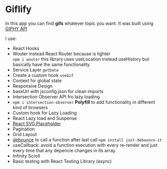 # Giflify

In this app you can find **gifs** whatever topic you want. It was built using [GIPHY API](https://developers.giphy.com/)

I use:

- React Hooks
- Wouter instead React Router because is lighter <br>
  `npm i wouter`
  this library uses useLocation instead useHistory but basically have the same functionality
- Service Layer `getData`
- Create a custom hook `useGif`
- Context for global state
- Responsive Design
- baseUrl with jsconfig.json for clean imports
- Intersection Observer API fro lazy loading
- `npm i intersection-observer` **Polyfill** to add functionality in different kind of browsers
- Custom hook for Lazy Loading
- React Lazy load and Suspense
- [React SVG Placeholder](https://github.com/danilowoz/react-content-loader)
- Pagination
- Grid Layout
- [debounce](https://github.com/angus-c/just#just-debounce-it) to call a function after last call
  `npm install just-debounce-it`
- useCallback: avoid a function execution with every re-render and just every time that any depencie changes in its array.
- Infinity Scroll
- Basic testing with React Testing Library (async)
